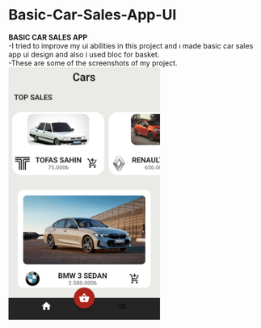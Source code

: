 # Basic-Car-Sales-App-UI
<b>BASIC CAR SALES APP</b><br>
-I tried to improve my ui abilities in this project and ı made basic car sales app ui design and also i used bloc for basket.<br>
-These are some of the screenshots of my project.<br>
<img src="Screenshots/1.png" width="300" height="500">
